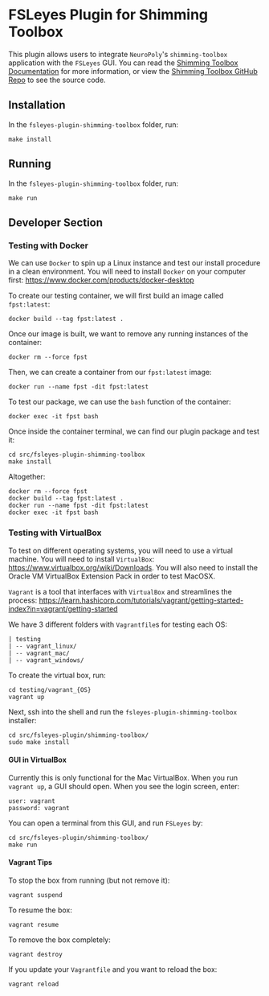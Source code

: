 # FSLeyes Plugin for Shimming Toolbox

This plugin allows users to integrate `NeuroPoly`'s `shimming-toolbox` application with the `FSLeyes` GUI. You can read the [Shimming Toolbox Documentation](https://shimming-toolbox.org/en/latest/) for more information, or view the [Shimming Toolbox GitHub Repo](https://github.com/shimming-toolbox/shimming-toolbox) to see the source code.

## Installation

In the `fsleyes-plugin-shimming-toolbox` folder, run:

```
make install
```

## Running

In the `fsleyes-plugin-shimming-toolbox` folder, run:

```
make run
```

## Developer Section

### Testing with Docker

We can use `Docker` to spin up a Linux instance and test our install procedure in a clean
environment. You will need to install `Docker` on your computer first: https://www.docker.com/products/docker-desktop

To create our testing container, we will first build an image called `fpst:latest`:
```
docker build --tag fpst:latest .
```

Once our image is built, we want to remove any running instances of the container:
```
docker rm --force fpst
```

Then, we can create a container from our `fpst:latest` image:
```
docker run --name fpst -dit fpst:latest
```

To test our package, we can use the `bash` function of the container:
```
docker exec -it fpst bash
```

Once inside the container terminal, we can find our plugin package and test it:
```
cd src/fsleyes-plugin-shimming-toolbox
make install
```

Altogether:

```
docker rm --force fpst
docker build --tag fpst:latest .
docker run --name fpst -dit fpst:latest
docker exec -it fpst bash
```

### Testing with VirtualBox

To test on different operating systems, you will need to use a virtual machine. You will need to
install `VirtualBox`: https://www.virtualbox.org/wiki/Downloads. You will also need to install
the Oracle VM VirtualBox Extension Pack in order to test MacOSX.

`Vagrant` is a tool that interfaces with `VirtualBox` and streamlines the process:
https://learn.hashicorp.com/tutorials/vagrant/getting-started-index?in=vagrant/getting-started

We have 3 different folders with `Vagrantfile`s for testing each OS:

```
| testing
| -- vagrant_linux/
| -- vagrant_mac/
| -- vagrant_windows/
```

To create the virtual box, run:
```
cd testing/vagrant_{OS}
vagrant up
```

Next, ssh into the shell and run the `fsleyes-plugin-shimming-toolbox` installer:
```
cd src/fsleyes-plugin/shimming-toolbox/
sudo make install
```

#### GUI in VirtualBox

Currently this is only functional for the Mac VirtualBox. When you run `vagrant up`, a GUI
should open. When you see the login screen, enter:

```
user: vagrant
password: vagrant
```

You can open a terminal from this GUI, and run `FSLeyes` by:

```
cd src/fsleyes-plugin/shimming-toolbox/
make run
```

#### Vagrant Tips

To stop the box from running (but not remove it):
```
vagrant suspend
```

To resume the box:
```
vagrant resume
```

To remove the box completely:
```
vagrant destroy
```

If you update your `Vagrantfile` and you want to reload the box:
```
vagrant reload
```
